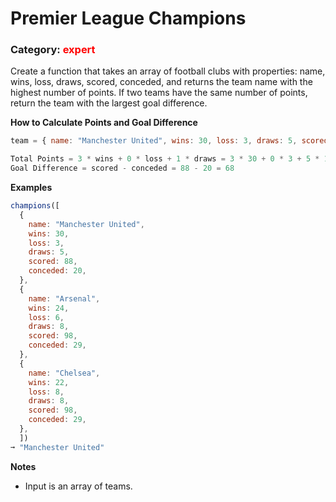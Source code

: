 # Premier League Champions
### **Category: <span style="color: red">expert</span>**

Create a function that takes an array of football clubs with properties: name, wins, loss, draws, scored, conceded, and returns the team name with the highest number of points. If two teams have the same number of points, return the team with the largest goal difference.

**How to Calculate Points and Goal Difference**
```javascript
team = { name: "Manchester United", wins: 30, loss: 3, draws: 5, scored: 88, conceded: 20 }

Total Points = 3 * wins + 0 * loss + 1 * draws = 3 * 30 + 0 * 3 + 5 * 1 = 95 points
Goal Difference = scored - conceded = 88 - 20 = 68
```

**Examples**
```javascript
champions([
  {
    name: "Manchester United",
    wins: 30,
    loss: 3,
    draws: 5,
    scored: 88,
    conceded: 20,
  },
  {
    name: "Arsenal",
    wins: 24,
    loss: 6,
    draws: 8,
    scored: 98,
    conceded: 29,
  },
  {
    name: "Chelsea",
    wins: 22,
    loss: 8,
    draws: 8,
    scored: 98,
    conceded: 29,
  },
  ])
➞ "Manchester United"
```

**Notes**

- Input is an array of teams.